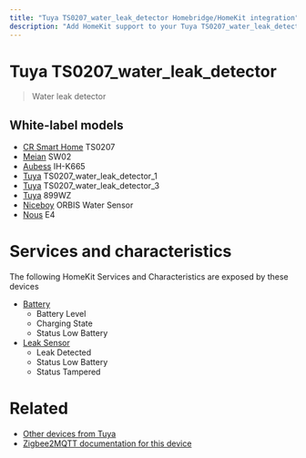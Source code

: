 ```yaml
---
title: "Tuya TS0207_water_leak_detector Homebridge/HomeKit integration"
description: "Add HomeKit support to your Tuya TS0207_water_leak_detector, using Homebridge, Zigbee2MQTT and homebridge-z2m."
---
```

<!---
This file has been GENERATED using src/docgen/docgen.ts
DO NOT EDIT THIS FILE MANUALLY!
-->
# Tuya TS0207_water_leak_detector
> Water leak detector


## White-label models
* [CR Smart Home](../index.md#cr_smart_home) TS0207
* [Meian](../index.md#meian) SW02
* [Aubess](../index.md#aubess) IH-K665
* [Tuya](../index.md#tuya) TS0207_water_leak_detector_1
* [Tuya](../index.md#tuya) TS0207_water_leak_detector_3
* [Tuya](../index.md#tuya) 899WZ
* [Niceboy](../index.md#niceboy) ORBIS Water Sensor
* [Nous](../index.md#nous) E4

# Services and characteristics
The following HomeKit Services and Characteristics are exposed by
these devices

* [Battery](../../battery.md)
  * Battery Level
  * Charging State
  * Status Low Battery
* [Leak Sensor](../../sensors.md)
  * Leak Detected
  * Status Low Battery
  * Status Tampered


# Related
* [Other devices from Tuya](../index.md#tuya)
* [Zigbee2MQTT documentation for this device](https://www.zigbee2mqtt.io/devices/TS0207_water_leak_detector.html)